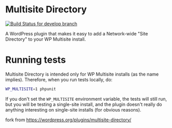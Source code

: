 # Multisite Directory

[![Build Status for develop branch](https://travis-ci.org/meitar/multisite-directory.svg?branch=develop)](https://travis-ci.org/meitar/multisite-directory)

A WordPress plugin that makes it easy to add a Network-wide "Site Directory" to your WP Multisite install.

# Running tests

Multisite Directory is intended only for WP Multisite installs (as the name implies). Therefore, when you run tests locally, do:

```sh
WP_MULTISITE=1 phpunit
```

If you don't set the `WP_MULTISITE` environment variable, the tests will still run, but you will be testing a single-site install, and the plugin doesn't really do anything interesting on single-site installs (for obvious reasons).


fork from https://wordpress.org/plugins/multisite-directory/